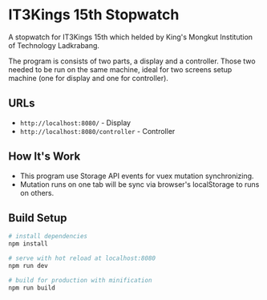 # IT3Kings 15th Stopwatch

A stopwatch for IT3Kings 15th which helded by King's Mongkut Institution of Technology Ladkrabang.

The program is consists of two parts, a display and a controller. Those two needed to be run on the same machine, ideal for two screens setup machine (one for display and one for controller).

## URLs
 - `http://localhost:8080/` - Display
 - `http://localhost:8080/controller` - Controller

## How It's Work
 - This program use Storage API events for vuex mutation synchronizing.
 - Mutation runs on one tab will be sync via browser's localStorage to runs on others.

## Build Setup

``` bash
# install dependencies
npm install

# serve with hot reload at localhost:8080
npm run dev

# build for production with minification
npm run build
```
